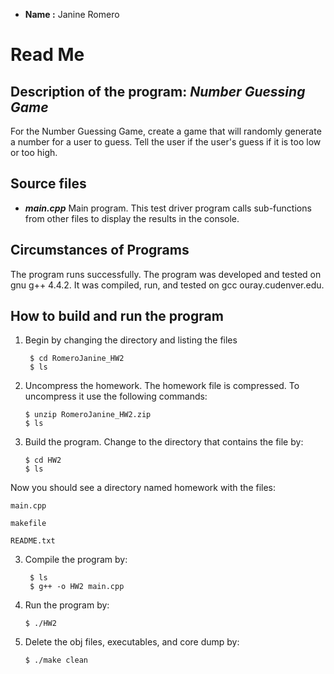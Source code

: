 *   **Name  :** Janine Romero

# Read Me
## Description of the program: *Number Guessing Game*
For the Number Guessing Game, create a game that will randomly generate a number for a user to guess. 
Tell the user if the user's guess if it is too low or too high.

## Source files
- ***main.cpp***
Main program. This test driver program calls sub-functions from other files to display the results in the console.

##  Circumstances of Programs

The program runs successfully. The program was developed and tested on gnu g++ 4.4.2. It was compiled, run, and tested on gcc ouray.cudenver.edu.

##  How to build and run the program
1. Begin by changing the directory and listing the files

        $ cd RomeroJanine_HW2
        $ ls

1.  Uncompress the homework.  The homework file is compressed. To uncompress it use the following commands:

        $ unzip RomeroJanine_HW2.zip 
        $ ls

2.  Build the program. Change to the directory that contains the file by:

        $ cd HW2
        $ ls

Now you should see a directory named homework with the files:

    main.cpp

    makefile

    README.txt

3. Compile the program by:

        $ ls
        $ g++ -o HW2 main.cpp 

4.  Run the program by:

        $ ./HW2

5.  Delete the obj files, executables, and core dump by:

        $ ./make clean

